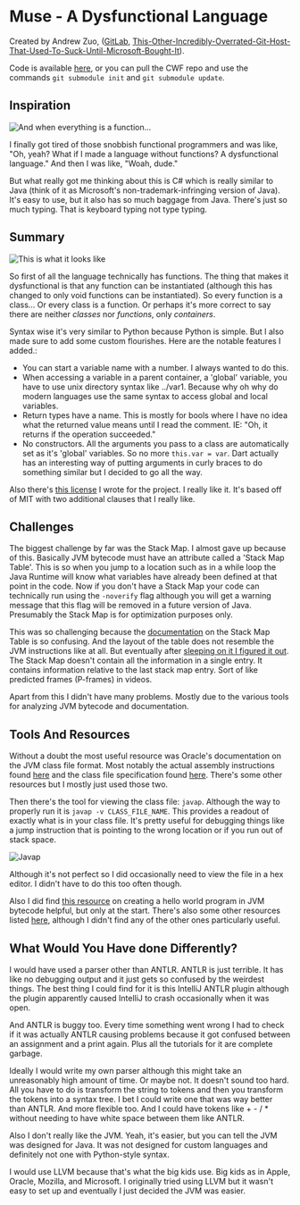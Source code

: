 # Muse - A Dysfunctional Language

Created by Andrew Zuo, ([GitLab](https://gitlab.com/azuredown), [This-Other-Incredibly-Overrated-Git-Host-That-Used-To-Suck-Until-Microsoft-Bought-It](https://github.com/impure)).

Code is available [here](https://gitlab.com/azuredown/muse), or you can pull the CWF repo and use the commands `git submodule init` and `git submodule update`.

## Inspiration

![And when everything is a function...](https://gitlab.com/azuredown/muse/-/raw/master/Images/When%20Everything%20Is%20A%20Function.jpg)

I finally got tired of those snobbish functional programmers and was like, "Oh, yeah? What if I made a language without functions? A dysfunctional language." And then I was like, "Woah, dude."

But what really got me thinking about this is C\# which is really similar to Java (think of it as Microsoft's non-trademark-infringing version of Java). It's easy to use, but it also has so much baggage from Java. There's just so much typing. That is keyboard typing not type typing.

## Summary

![This is what it looks like](https://i.imgur.com/jBf8URr.png)

So first of all the language technically has functions. The thing that makes it dysfunctional is that any function can be instantiated (although this has changed to only void functions can be instantiated). So every function is a class... Or every class is a function. Or perhaps it's more correct to say there are neither *classes* nor *functions*, only *containers*.

Syntax wise it's very similar to Python because Python is simple. But I also made sure to add some custom flourishes. Here are the notable features I added.:

- You can start a variable name with a number. I always wanted to do this.
- When accessing a variable in a parent container, a 'global' variable, you have to use unix directory syntax like ../var1. Because why oh why do modern languages use the same syntax to access global and local variables.
- Return types have a name. This is mostly for bools where I have no idea what the returned value means until I read the comment. IE: "Oh, it returns if the operation succeeded."
- No constructors. All the arguments you pass to a class are automatically set as it's 'global' variables. So no more `this.var = var`. Dart actually has an interesting way of putting arguments in curly braces to do something similar but I decided to go all the way.

Also there's [this license](https://gitlab.com/azuredown/muse/-/blob/master/LICENSE) I wrote for the project. I really like it. It's based off of MIT with two additional clauses that I really like.

## Challenges

The biggest challenge by far was the Stack Map. I almost gave up because of this. Basically JVM bytecode must have an attribute called a 'Stack Map Table'. This is so when you jump to a location such as in a while loop the Java Runtime will know what variables have already been defined at that point in the code. Now if you don't have a Stack Map your code can technically run using the `-noverify` flag although you will get a warning message that this flag will be removed in a future version of Java. Presumably the Stack Map is for optimization purposes only.

This was so challenging because the [documentation](https://docs.oracle.com/javase/specs/jvms/se8/html/jvms-4.html#jvms-4.7.4) on the Stack Map Table is so confusing. And the layout of the table does not resemble the JVM instructions like at all. But eventually after [sleeping on it I figured it out](https://youtu.be/tQ7_vbNEDEk?list=PLe_b-HAZD1pW-Da_Atlx_1XfyNVe-sv9r&t=90). The Stack Map doesn't contain all the information in a single entry. It contains information relative to the last stack map entry. Sort of like predicted frames (P-frames) in videos.

Apart from this I didn't have many problems. Mostly due to the various tools for analyzing JVM bytecode and documentation.

## Tools And Resources

Without a doubt the most useful resource was Oracle's documentation on the JVM class file format. Most notably the actual assembly instructions found [here](https://docs.oracle.com/javase/specs/jvms/se8/html/jvms-6.html) and the class file specification found [here](https://docs.oracle.com/javase/specs/jvms/se8/html/jvms-4.html#jvms-4.7.4). There's some other resources but I mostly just used those two.

Then there's the tool for viewing the class file: `javap`. Although the way to properly run it is `javap -v CLASS_FILE_NAME`. This provides a readout of exactly what is in your class file. It's pretty useful for debugging things like a jump instruction that is pointing to the wrong location or if you run out of stack space.

![Javap](https://i.imgur.com/KMohXlk.png)

Although it's not perfect so I did occasionally need to view the file in a hex editor. I didn't have to do this too often though.

Also I did find [this resource](https://medium.com/@davethomas_9528/writing-hello-world-in-java-byte-code-34f75428e0ad) on creating a hello world program in JVM bytecode helpful, but only at the start. There's also some other resources listed [here](https://gitlab.com/azuredown/muse/-/blob/master/Notes/Other%20Notes.txt), although I didn't find any of the other ones particularly useful.

## What Would You Have done Differently?

I would have used a parser other than ANTLR. ANTLR is just terrible. It has like no debugging output and it just gets so confused by the weirdest things. The best thing I could find for it is this IntelliJ ANTLR plugin although the plugin apparently caused IntelliJ to crash occasionally when it was open.

And ANTLR is buggy too. Every time something went wrong I had to check if it was actually ANTLR causing problems because it got confused between an assignment and a print again. Plus all the tutorials for it are complete garbage.

Ideally I would write my own parser although this might take an unreasonably high amount of time. Or maybe not. It doesn't sound too hard. All you have to do is transform the string to tokens and then you transform the tokens into a syntax tree. I bet I could write one that was way better than ANTLR. And more flexible too. And I could have tokens like + - / * without needing to have white space between them like ANTLR.

Also I don't really like the JVM. Yeah, it's easier, but you can tell the JVM was designed for Java. It was not designed for custom languages and definitely not one with Python-style syntax.

I would use LLVM because that's what the big kids use. Big kids as in Apple, Oracle, Mozilla, and Microsoft. I originally tried using LLVM but it wasn't easy to set up and eventually I just decided the JVM was easier.

